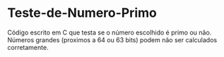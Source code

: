 # Teste-de-Numero-Primo
Código escrito em C que testa se o número escolhido é primo ou não.
Números grandes (proximos a 64 ou 63 bits) podem não ser calculados corretamente.
